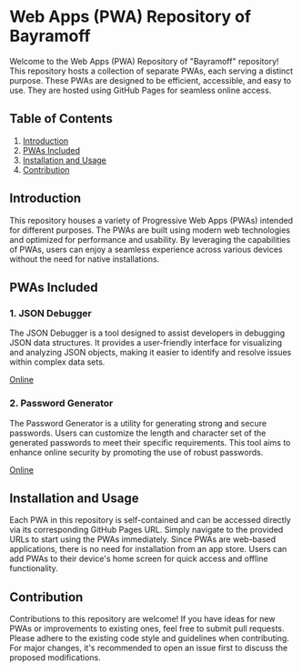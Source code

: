 # Web Apps (PWA) Repository of Bayramoff

Welcome to the Web Apps (PWA) Repository of "Bayramoff" repository! This repository hosts a collection of separate PWAs, each serving a distinct purpose. These PWAs are designed to be efficient, accessible, and easy to use. They are hosted using GitHub Pages for seamless online access.

## Table of Contents

1. [Introduction](#introduction)
2. [PWAs Included](#pwas-included)
3. [Installation and Usage](#installation-and-usage)
4. [Contribution](#contribution)

## Introduction

This repository houses a variety of Progressive Web Apps (PWAs) intended for different purposes. The PWAs are built using modern web technologies and optimized for performance and usability. By leveraging the capabilities of PWAs, users can enjoy a seamless experience across various devices without the need for native installations.

## PWAs Included

### 1. JSON Debugger

The JSON Debugger is a tool designed to assist developers in debugging JSON data structures. It provides a user-friendly interface for visualizing and analyzing JSON objects, making it easier to identify and resolve issues within complex data sets.

[Online](https://apps.bayramoff.com/json-debugger/)

### 2. Password Generator

The Password Generator is a utility for generating strong and secure passwords. Users can customize the length and character set of the generated passwords to meet their specific requirements. This tool aims to enhance online security by promoting the use of robust passwords.

[Online](https://apps.bayramoff.com/password-generator/)

## Installation and Usage

Each PWA in this repository is self-contained and can be accessed directly via its corresponding GitHub Pages URL. Simply navigate to the provided URLs to start using the PWAs immediately. Since PWAs are web-based applications, there is no need for installation from an app store. Users can add PWAs to their device's home screen for quick access and offline functionality.

## Contribution

Contributions to this repository are welcome! If you have ideas for new PWAs or improvements to existing ones, feel free to submit pull requests. Please adhere to the existing code style and guidelines when contributing. For major changes, it's recommended to open an issue first to discuss the proposed modifications.